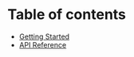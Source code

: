 # Table of contents
* [Getting Started](docs/getting-started.md)
* [API Reference](docs/api-reference.md)
